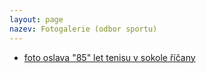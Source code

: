 ```yaml
---
layout: page
nazev: Fotogalerie (odbor sportu)
---
```


* [foto oslava "85" let tenisu v sokole říčany](http://fotohnevsa.rajce.idnes.cz/Sokol_Ricany_a_Radosovice._85._vyroci_otevreni_tenisovych_dvorcu._Ricany%2C_25.zari_2016._2/)


